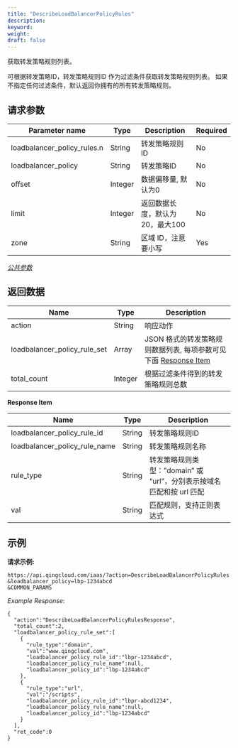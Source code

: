 ```yaml
---
title: "DescribeLoadBalancerPolicyRules"
description:
keyword: 
weight:  
draft: false
---
```




获取转发策略规则列表。

可根据转发策略ID，转发策略规则ID 作为过滤条件获取转发策略规则列表。 如果不指定任何过滤条件，默认返回你拥有的所有转发策略规则。

## 请求参数

| Parameter name | Type | Description | Required |
| --- | --- | --- | --- |
| loadbalancer_policy_rules.n | String | 转发策略规则ID | No |
| loadbalancer_policy | String | 转发策略ID | No |
| offset | Integer | 数据偏移量, 默认为0 | No |
| limit | Integer | 返回数据长度，默认为20，最大100 | No |
| zone | String | 区域 ID，注意要小写 | Yes |

[_公共参数_](../../../parameters/)

## 返回数据

| Name | Type | Description |
| --- | --- | --- |
| action | String | 响应动作 |
| loadbalancer_policy_rule_set | Array | JSON 格式的转发策略规则数据列表, 每项参数可见下面 [Response Item](#response-item) |
| total_count | Integer | 根据过滤条件得到的转发策略规则总数 |

**Response Item**

| Name | Type | Description |
| --- | --- | --- |
| loadbalancer_policy_rule_id | String | 转发策略规则ID |
| loadbalancer_policy_rule_name | String | 转发策略规则名称 |
| rule_type | String | 转发策略规则类型：”domain” 或 “url”，分别表示按域名匹配和按 url 匹配 |
| val | String | 匹配规则，支持正则表达式 |

## 示例

**请求示例:**

```
https://api.qingcloud.com/iaas/?action=DescribeLoadBalancerPolicyRules
&loadbalancer_policy=lbp-1234abcd
&COMMON_PARAMS
```

_Example Response_:

```
{
  "action":"DescribeLoadBalancerPolicyRulesResponse",
  "total_count":2,
  "loadbalancer_policy_rule_set":[
    {
      "rule_type":"domain",
      "val":"www.qingcloud.com",
      "loadbalancer_policy_rule_id":"lbpr-1234abcd",
      "loadbalancer_policy_rule_name":null,
      "loadbalancer_policy_id":"lbp-1234abcd"
    },
    {
      "rule_type":"url",
      "val":"/scripts",
      "loadbalancer_policy_rule_id":"lbpr-abcd1234",
      "loadbalancer_policy_rule_name":null,
      "loadbalancer_policy_id":"lbp-1234abcd"
    }
  ],
  "ret_code":0
}
```
